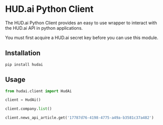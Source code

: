 # HUD.ai Python Client

The HUD.ai Python Client provides an easy to use wrapper to interact with the HUD.ai API in python applications.

You must first acquire a HUD.ai secret key before you can use this module.

## Installation

`pip install hudai`

## Usage

```python
from hudai.client import HudAi

client = HudAi()

client.company.list()

client.news_api_article.get('17787d76-4198-4775-a49a-b3581c37a482')
```
